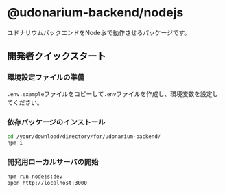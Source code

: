 # @udonarium-backend/nodejs

ユドナリウムバックエンドをNode.jsで動作させるパッケージです。

## 開発者クイックスタート

### 環境設定ファイルの準備

`.env.example`ファイルをコピーして`.env`ファイルを作成し、環境変数を設定してください。

### 依存パッケージのインストール

```bash
cd /your/download/directory/for/udonarium-backend/
npm i
```
### 開発用ローカルサーバの開始

```bash
npm run nodejs:dev
open http://localhost:3000
```
